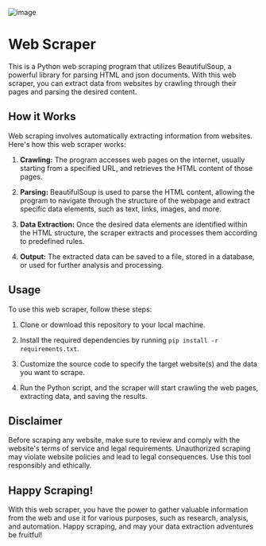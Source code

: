![image](https://github.com/LawrenceCha/web-scrapper/assets/127981281/4a6fcc06-2032-40cd-a774-122e19e679dc)

# Web Scraper

This is a Python web scraping program that utilizes BeautifulSoup, a powerful library for parsing HTML and json documents. With this web scraper, you can extract data from websites by crawling through their pages and parsing the desired content.

## How it Works

Web scraping involves automatically extracting information from websites. Here's how this web scraper works:

1. **Crawling:** The program accesses web pages on the internet, usually starting from a specified URL, and retrieves the HTML content of those pages.

2. **Parsing:** BeautifulSoup is used to parse the HTML content, allowing the program to navigate through the structure of the webpage and extract specific data elements, such as text, links, images, and more.

3. **Data Extraction:** Once the desired data elements are identified within the HTML structure, the scraper extracts and processes them according to predefined rules.

4. **Output:** The extracted data can be saved to a file, stored in a database, or used for further analysis and processing.

## Usage

To use this web scraper, follow these steps:

1. Clone or download this repository to your local machine.

2. Install the required dependencies by running `pip install -r requirements.txt`.

3. Customize the source code to specify the target website(s) and the data you want to scrape.

4. Run the Python script, and the scraper will start crawling the web pages, extracting data, and saving the results.

## Disclaimer

Before scraping any website, make sure to review and comply with the website's terms of service and legal requirements. Unauthorized scraping may violate website policies and lead to legal consequences. Use this tool responsibly and ethically.

## Happy Scraping!

With this web scraper, you have the power to gather valuable information from the web and use it for various purposes, such as research, analysis, and automation. Happy scraping, and may your data extraction adventures be fruitful!
